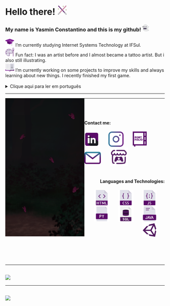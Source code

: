 <h1 color="#5A0B69"> Hello there! <img src="icons/lightsaber.png" width="30"/></h1>
<div>
  <h3 color="#E0E0E9"> My name is Yasmin Constantino and this is my github!  <img src="icons/ghost (4).png" width="22"/></h3>
</div>

  <div padding="30">
    <img src="icons/mortarboard.png" width="28"/>  I’m currently studying Internet Systems Technology at IFSul.
    <br>
    <img src="icons/palette.png" width="28"/>  Fun fact: I was an artist before and I almost became a tattoo artist. But i also still illustrating.
    <br>
    <img src="icons/book.png" width="28"/>  I’m currently working on some projects to improve my skills and always learning about new things. I recently finished my first game.
    <br>
  </div>

<br>

<section>
  <details>
    <summary>Clique aqui para ler em português</summary>
    <br>
    <p>Atualmente estou cursando Sistemas para Internet no IFSul.</p>
    <p>Fato engraçado: Eu era uma artista, quase me tornei uma tatuadora. Mas também continuo ilustrando.</p>
    <p>Estou sempre trabalhando em projetos para praticar meus conhecimentos e habilidades,a lém de estar sempre aprendendo coisas novas. Terminei recentemente meu primeiro jogo.</p>
  </details>
</section>
  <hr>
  
  <section>
  <div>
  <img src="img.png" width="250" align="left">
  <hr>
  <br>
  <br>
  <h4> Contact me:</h4>
  <div align="left">
      <a href="https://www.linkedin.com/in/yasmin-constantino/"><img src="icons/linkedin (2).png" width="48"/></a>
        &#8287;&#8287;&#8287;&#8287;&#8287;
      <a href="https://www.instagram.com/the.yasminconstantino/"><img src="icons/instagram (1).png" width="48"/></a>
        &#8287;&#8287;&#8287;&#8287;&#8287;
      <a href="https://yasminconstantino.github.io/newPortfolio/"><img src="icons/portfolio (1).png" width="48"/></a>
        &#8287;&#8287;&#8287;&#8287;&#8287;
      <a href='mailto:theyasminconstantino@gmail.com'><img src="icons/email (1).png" width="52"/></a>
        &#8287;&#8287;&#8287;&#8287;&#8287;
      <a href='https://yasminconstantino.itch.io/'><img src="icons/itch-io.png" width="58"/></a>
        &#8287;&#8287;&#8287;&#8287;&#8287;
  </div>
    
  <br>
  <div align="right">
      <h4> Languages and Technologies:</h4>
      <img src="icons/html (3).png" width="48"/>
      &#8287;&#8287;&#8287;&#8287;&#8287;
      <img src="icons/css (1).png" width="48"/>
      &#8287;&#8287;&#8287;&#8287;&#8287;
      <img src="icons/javascript.png" width="48"/>
      &#8287;&#8287;&#8287;&#8287;&#8287;
      <img src="icons/python-file.png" width="48"/>
      &#8287;&#8287;&#8287;&#8287;&#8287;
      <img src="icons/sql.png" width="48"/>
      &#8287;&#8287;&#8287;&#8287;&#8287;
      <img src="icons/java.png" width="48"/>
      &#8287;&#8287;&#8287;&#8287;&#8287;
      <img src="icons/unity.png" width="48"/>
      &#8287;&#8287;&#8287;&#8287;&#8287;
    <br>
  </div>
  </div>
</section>
<br>
<br>
<br>
<br>
<hr>
<br>
<section>
<div>
<img loading="lazy"  height="180em" src="https://github-readme-stats.vercel.app/api?username=yasminconstantino&show_icons=true&theme=material-palenight&rank_icon=github&include_all_commits=true&count_private=true"/>
  <hr>
  <br>
  <img loading="lazy" height="380em" src="https://github-readme-stats.vercel.app/api/top-langs/?username=yasminconstantino&layout=donut-vertical&langs_count=7&theme=material-palenight"/>
</div>
</section>
